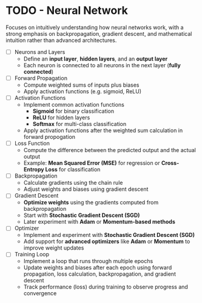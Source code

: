 # TODO - Neural Network

Focuses on intuitively understanding 
how neural networks work, with a strong 
emphasis on backpropagation, gradient descent, 
and mathematical intuition rather than advanced 
architectures.

- [ ] Neurons and Layers
  - Define an **input layer**, **hidden layers**, and an **output layer**
  - Each neuron is connected to all neurons in the next layer (**fully connected**)
- [ ] Forward Propagation
  - Compute weighted sums of inputs plus biases
  - Apply activation functions (e.g. sigmoid, ReLU)
- [ ] Activation Functions
  - Implement common activation functions
    - **Sigmoid** for binary classification
    - **ReLU** for hidden layers
    - **Softmax** for multi-class classification
  - Apply activation functions after the weighted sum calculation in forward propogation
- [ ] Loss Function
  - Compute the difference between the predicted output and the actual output
  - Example: **Mean Squared Error (MSE)** for regression or **Cross-Entropy Loss** for classification
- [ ] Backpropagation
  - Calculate gradients using the chain rule
  - Adjust weights and biases using gradient descent
- [ ] Gradient Descent
  - **Optimize weights** using the gradients computed from backpropagation
  - Start with **Stochastic Gradient Descent (SGD)**
  - Later experiment with **Adam** or **Momentum-based methods**
- [ ] Optimizer
  - Implement and experiment with **Stochastic Gradient Descent (SGD)**
  - Add support for **advanced optimizers** like **Adam** or **Momentum** to improve weight updates
- [ ] Training Loop
  - Implement a loop that runs through multiple epochs
  - Update weights and biases after each epoch using forward propagation, loss calculation, backpropagation, and gradient descent
  - Track performance (loss) during training to observe progress and convergence